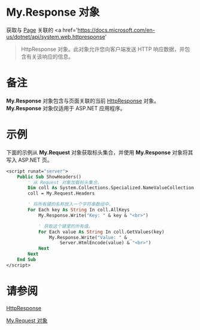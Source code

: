 # My.Response 对象

获取与 <a href='https://docs.microsoft.com/en-us/dotnet/api/system.web.ui.page'>Page</a> 关联的 <a href='https://docs.microsoft.com/en-us/dotnet/api/system.web.httpresponse'
>HttpResponse</a> 对象。此对象允许您向客户端发送 HTTP 响应数据，并包含有关该响应的信息。


# 备注

**My.Response** 对象包含与页面关联的当前 <a href='https://docs.microsoft.com/en-us/dotnet/api/system.web.httpresponse'>HttpResponse</a> 对象。
**My.Response** 对象仅适用于 ASP.NET 应用程序。


# 示例

下面的示例从 **My.Request** 对象获取标头集合，并使用 **My.Response** 对象将其写入 ASP.NET 页。

```vb
<script runat="server">
    Public Sub ShowHeaders()
        ' 从 Request 对象加载标头集合。
        Dim coll As System.Collections.Specialized.NameValueCollection
        coll = My.Request.Headers

        ' 将所有键的名称放入一个字符串数组中。
        For Each key As String In coll.AllKeys
            My.Response.Write("Key: " & key & "<br>")

            ' 获取这个键里的所有值。
            For Each value As String In coll.GetValues(key)
                My.Response.Write("Value: " & _
                    Server.HtmlEncode(value) & "<br>")
            Next
        Next
    End Sub
</script>
```

# 请参阅

<a href='https://docs.microsoft.com/en-us/dotnet/api/system.web.httpresponse'>HttpResponse</a>

<a href='https://docs.microsoft.com/en-us/dotnet/visual-basic/language-reference/objects/my-request-object'>My.Request 对象</a>